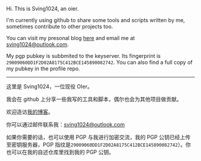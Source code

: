 Hi. This is Sving1024, an oier. 

I'm currently using github to share some tools and scripts written by me, sometimes contribute to other projects too.

You can visit my presonal blog [here](https://blogs.sving1024.top) and email me at [sving1024@outlook.com](mailto:sving1024@outlook.com).

My pgp pubkey is subbmited to the keyserver. Its fingerprint is `29009060DD1F2D02A8175C412BCE145890082742`. You can also find a full copy of my pubkey in the profile repo.

--------

这里是 Sving1024，一位现役 OIer。

我会在 github 上分享一些我写的工具和脚本，偶尔也会为其他项目做贡献。

欢迎造访[我的博客](https://blogs.sving1024.top)。

你可以通过邮件联系我：[sving1024@outlook.com](mailto:sving1024@outlook.com)

如果你需要的话，也可以使用 PGP 与我进行加密交流，我的 PGP 公钥已经上传至密钥服务器，PGP 指纹是`29009060DD1F2D02A8175C412BCE145890082742`）。你也可以在我的自述仓库里找到我的 PGP 公钥。
```
